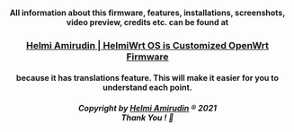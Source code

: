 <h4 align="center">All information about this firmware, features, installations, screenshots, video preview, credits etc. can be found at</h4>
<h3 align="center"><a href="https://www.helmiau.com/blog/openwrt-rpi">Helmi Amirudin | HelmiWrt OS is Customized OpenWrt Firmware</a></h3>
<h4 align="center">because it has translations feature. This will make it easier for you to understand each point.</h4>

<h5 align="center">Copyright by <a href="http://www.helmiau.com">Helmi Amirudin</a> ® 2021 <br> Thank You ! 🤝</h5>
